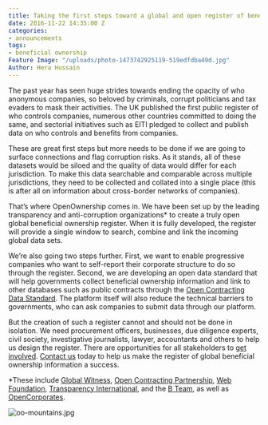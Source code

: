 ```yaml
---
title: Taking the first steps toward a global and open register of beneficial ownership
date: 2016-11-22 14:35:00 Z
categories:
- announcements
tags:
- beneficial ownership
Feature Image: "/uploads/photo-1473742925119-519edfdba49d.jpg"
Author: Hera Hussain
---
```


The past year has seen huge strides towards ending the opacity of who anonymous companies, so beloved by criminals, corrupt politicians and tax evaders to mask their activities. The UK published the first public register of who controls companies, numerous other countries committed to doing the same, and sectorial initiatives such as EITI pledged to collect and publish data on who controls and benefits from companies.

These are great first steps but more needs to be done if we are going to surface connections and flag corruption risks. As it stands, all of these datasets would be siloed and the quality of data would differ for each jurisdiction. To make this data searchable and comparable across multiple jurisdictions, they need to be collected and collated into a single place (this is after all on information about cross-border networks of companies).

That’s where OpenOwnership comes in. We have been set up by the leading transparency and anti-corruption organizations* to create a truly open global beneficial ownership register. When it is fully developed, the register will provide a single window to search, combine and link the incoming global data sets.

We’re also going two steps further. First, we want to enable progressive companies who want to self-report their corporate structure to do so through the register. Second, we are developing an open data standard that will help governments collect beneficial ownership information and link to other databases such as public contracts through the [Open Contracting Data Standard](http://standard.open-contracting.org). The platform itself will also reduce the technical barriers to governments, who can ask companies to submit data through our platform.

But the creation of such a register cannot and should not be done in isolation. We need procurement officers, businesses, due diligence experts, civil society, investigative journalists, lawyer, accountants and others to help us design the register. There are opportunities for all stakeholders to [get involved](/get-involved). [Contact us](mailto:zosia@openownership.org) today to help us make the register of global beneficial ownership information a success.

*These include [Global Witness](https://www.globalwitness.org/), [Open Contracting Partnership](http://www.open-contracting.org/), [Web Foundation](http://webfoundation.org/), [Transparency International](https://www.transparency.org.uk/), and the [B Team](http://bteam.org/), as well as [OpenCorporates](opencorporates.com).

![oo-mountains.jpg](/uploads/oo-mountains.jpg)

